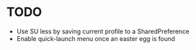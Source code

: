 TODO
====
* Use SU less by saving current profile to a SharedPreference
* Enable quick-launch menu once an easter egg is found

